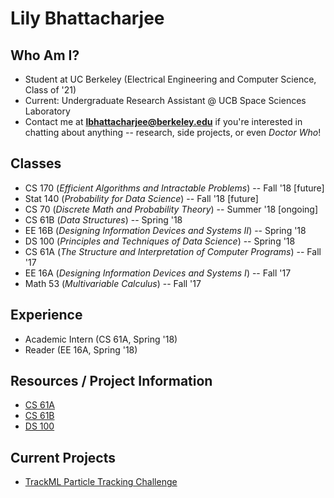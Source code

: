 
# Lily Bhattacharjee

## Who Am I?
- Student at UC Berkeley (Electrical Engineering and Computer Science, Class of '21)
- Current: Undergraduate Research Assistant @ UCB Space Sciences Laboratory
- Contact me at <b>lbhattacharjee@berkeley.edu</b> if you're interested in chatting about anything -- research, side projects, or even <i>Doctor Who</i>!

## Classes
- CS 170 (<i>Efficient Algorithms and Intractable Problems</i>) -- Fall '18 [future]
- Stat 140 (<i>Probability for Data Science</i>) -- Fall '18 [future]
- CS 70 (<i>Discrete Math and Probability Theory</i>) -- Summer '18 [ongoing]
- CS 61B (<i>Data Structures</i>) -- Spring '18
- EE 16B (<i>Designing Information Devices and Systems II</i>) -- Spring '18
- DS 100 (<i>Principles and Techniques of Data Science</i>) -- Spring '18
- CS 61A (<i>The Structure and Interpretation of Computer Programs</i>) -- Fall '17
- EE 16A (<i>Designing Information Devices and Systems I</i>) -- Fall '17
- Math 53 (<i>Multivariable Calculus</i>) -- Fall '17

## Experience
- Academic Intern (CS 61A, Spring '18)
- Reader (EE 16A, Spring '18)

## Resources / Project Information
- [CS 61A](Html/CS61A.html)
- [CS 61B](Html/CS61B.html)
- [DS 100](Html/DS100.html)

## Current Projects
- [TrackML Particle Tracking Challenge](Html/ParticleTrackingChallenge.html)
